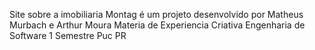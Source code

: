 Site sobre a imobiliaria Montag
é um projeto desenvolvido por Matheus Murbach e Arthur Moura
Materia de Experiencia Criativa
Engenharia de Software 
1 Semestre
Puc PR
